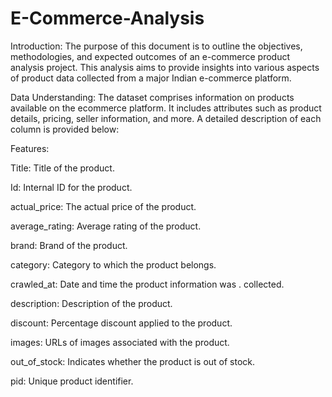 # E-Commerce-Analysis

Introduction:
The purpose of this document is to outline the objectives,
methodologies, and expected outcomes of an e-commerce product
analysis project. This analysis aims to provide insights into various
aspects of product data collected from a major Indian e-commerce
platform.

Data Understanding:
The dataset comprises information on products available on the ecommerce
platform. It includes attributes such as product details,
pricing, seller information, and more. A detailed description of each
column is provided below:

Features:

Title: Title of the product.

Id: Internal ID for the product.

actual_price: The actual price of the product.

average_rating: Average rating of the product.

brand: Brand of the product.

category: Category to which the product belongs.

crawled_at: Date and time the product information was
. collected.

description: Description of the product.

discount: Percentage discount applied to the product.

images: URLs of images associated with the product.

out_of_stock: Indicates whether the product is out of stock.

pid: Unique product identifier.

